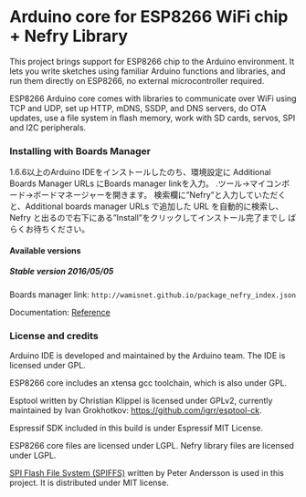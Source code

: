 Arduino core for ESP8266 WiFi chip + Nefry Library
===========================================

This project brings support for ESP8266 chip to the Arduino environment. It lets you write sketches using familiar Arduino functions and libraries, and run them directly on ESP8266, no external microcontroller required.

ESP8266 Arduino core comes with libraries to communicate over WiFi using TCP and UDP, set up HTTP, mDNS, SSDP, and DNS servers, do OTA updates, use a file system in flash memory, work with SD cards, servos, SPI and I2C peripherals.

### Installing with Boards Manager ###

1.6.6以上のArduino IDEをインストールしたのち、環境設定に Additional Boards Manager URLs にBoards manager linkを入力。
.ツール→マイコンボード→ボードマネージャーを開きます。
検索欄に”Nefry”と入力していただくと、Additional boards manager URLs で追加した
URL を自動的に検索し、Nefry と出るので右下にある”Install”をクリックしてインストール完了までし
ばらくお待ちください。

#### Available versions

##### Stable version 2016/05/05
Boards manager link: `http://wamisnet.github.io/package_nefry_index.json`

Documentation: [Reference](http://wamisnet.github.io/Nefry_manual.pdf)

### License and credits ###

Arduino IDE is developed and maintained by the Arduino team. The IDE is licensed under GPL.

ESP8266 core includes an xtensa gcc toolchain, which is also under GPL.

Esptool written by Christian Klippel is licensed under GPLv2, currently maintained by Ivan Grokhotkov: https://github.com/igrr/esptool-ck.

Espressif SDK included in this build is under Espressif MIT License.

ESP8266 core files are licensed under LGPL.
Nefry library files are licensed under LGPL.

[SPI Flash File System (SPIFFS)](https://github.com/pellepl/spiffs) written by Peter Andersson is used in this project. It is distributed under MIT license.
